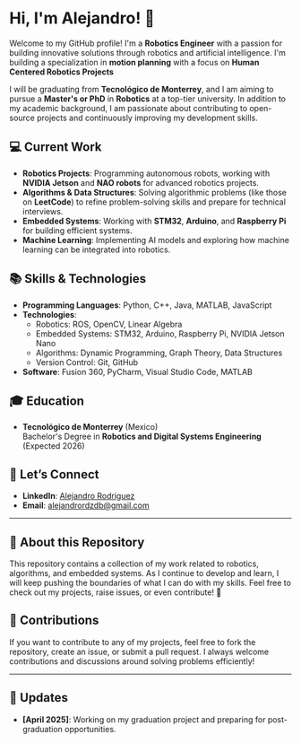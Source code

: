 # Hi, I'm Alejandro! 👋

Welcome to my GitHub profile! I'm a **Robotics Engineer** with a passion for building innovative solutions through robotics and artificial intelligence. I'm building a specialization in **motion planning** with a focus on **Human Centered Robotics Projects** 

I will be graduating from **Tecnológico de Monterrey**, and I am aiming to pursue a **Master's or PhD** in **Robotics** at a top-tier university. In addition to my academic background, I am passionate about contributing to open-source projects and continuously improving my development skills.

## 💻 Current Work
- **Robotics Projects**: Programming autonomous robots, working with **NVIDIA Jetson** and **NAO robots** for advanced robotics projects.
- **Algorithms & Data Structures**: Solving algorithmic problems (like those on **LeetCode**) to refine problem-solving skills and prepare for technical interviews.
- **Embedded Systems**: Working with **STM32**, **Arduino**, and **Raspberry Pi** for building efficient systems.
- **Machine Learning**: Implementing AI models and exploring how machine learning can be integrated into robotics.

## 📚 Skills & Technologies
- **Programming Languages**: Python, C++, Java, MATLAB, JavaScript
- **Technologies**: 
  - Robotics: ROS, OpenCV, Linear Algebra
  - Embedded Systems: STM32, Arduino, Raspberry Pi, NVIDIA Jetson Nano
  - Algorithms: Dynamic Programming, Graph Theory, Data Structures
  - Version Control: Git, GitHub
- **Software**: Fusion 360, PyCharm, Visual Studio Code, MATLAB

## 🎓 Education
- **Tecnológico de Monterrey** (Mexico)  
  Bachelor's Degree in **Robotics and Digital Systems Engineering** (Expected 2026)

## 💬 Let’s Connect
- **LinkedIn**: [Alejandro Rodriguez](www.linkedin.com/in/alejandro-rodríguez-del-bosque-1810a331b)
- **Email**: [alejandrordzdb@gmail.com](mailto:alejandrordzdb@example.com)
---

## 📜 About this Repository

This repository contains a collection of my work related to robotics, algorithms, and embedded systems. As I continue to develop and learn, I will keep pushing the boundaries of what I can do with my skills. Feel free to check out my projects, raise issues, or even contribute! 🚀

## 🔑 Contributions

If you want to contribute to any of my projects, feel free to fork the repository, create an issue, or submit a pull request. I always welcome contributions and discussions around solving problems efficiently!

---

## 📅 Updates
- **[April 2025]**: Working on my graduation project and preparing for post-graduation opportunities.

